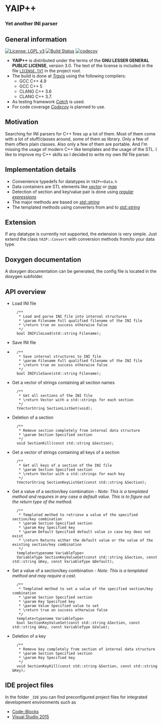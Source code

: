 # YAIP++ #

### Yet another INI parser ###

## General information ##

[![License: LGPL v3](https://img.shields.io/badge/License-LGPL%20v3-blue.svg)](http://www.gnu.org/licenses/lgpl-3.0) [![Build Status](https://travis-ci.org/ThirtySomething/YAIP.svg?branch=master)](https://travis-ci.org/ThirtySomething/YAIP) [![codecov](https://codecov.io/gh/ThirtySomething/YAIP/branch/master/graph/badge.svg)](https://codecov.io/gh/ThirtySomething/YAIP)

-  **YAIP++** is distributed under the terms of the **GNU LESSER GENERAL PUBLIC LICENSE**, version 3.0. The text of the license is included in the file [<code>LICENSE.TXT</code>](https://github.com/ThirtySomething/YAIP/blob/master/LICENSE.TXT) in the project root.
- The build is done at [*Travis*](https://travis-ci.org) using the following compilers:
   - GCC C++ 4.9
   - GCC C++ 5
   - CLANG C++ 3.6
   - CLANG C++ 3.7.
- As testing framework [*Catch*](https://github.com/philsquared/Catch) is used.
- For code coverage [*Codecov*](https://codecov.io) is planned to use.

## Motivation ##

Searching for INI parsers for C++ fires up a lot of them. Most of them come with a lot of stuff/classes around, some of them as library. Only a few of them offers plain classes. Also only a few of them are portable. And I'm missing the usage of modern C++ like templates and the usage of the STL. I like to improve my C++ skills so I decided to write my own INI file parser.

## Implementation details ##

* Convenience typedefs for datatypes in <code>YAIP++Data.h</code>
* Data containers are STL elements like [*vector*](http://en.cppreference.com/w/cpp/container/vector) or [*map*](http://en.cppreference.com/w/cpp/container/map)
* Detection of section and key/value pair is done using [*regular expressions*](http://en.cppreference.com/w/cpp/regex)
* The major methods are based on [*std::string*](http://en.cppreference.com/w/cpp/string/basic_string)
* The templated methods using converters from and to [*std::string*](http://en.cppreference.com/w/cpp/string/basic_string)

## Extension ##

If any datatype is currently not supported, the extension is very simple. Just extend the class <code>YAIP::Convert</code> with conversion methods from/to your data type.

## Doxygen documentation ##

A doxygen documentation can be generated, the config file is located in the doxygen subfolder.

## API overview ##

* Load INI file

		/**
		 * Load and parse INI file into internal structures
		 * \param Filename Full qualified filename of the INI file
		 * \return true on success otherwise false
		 */
		bool INIFileLoad(std::string Filename);

* Save INI file
*
		/**
		 * Save internal structures to INI file
		 * \param Filename Full qualified filename of the INI file
		 * \return true on success otherwise false
		 */
		bool INIFileSave(std::string Filename);


* Get a vector of strings containing all section names

		/**
		 * Get all sections of the INI file
		 * \return Vector with a std::strings for each section
		 */
		tVectorString SectionListGet(void);

* Deletion of a section

		/**
		 * Remove section completely from internal data structure
		 * \param Section Specified section
		 */
		void SectionKill(const std::string &Section);

* Get a vector of strings containing all keys of a section

		/**
		 * Get all keys of a section of the INI file
		 * \param Section Specified section
		 * \return Vector with a std::strings for each key
		 */
		tVectorString SectionKeyListGet(const std::string &Section);

* Get a value of a section/key combination - *Note: This is a templated method and requires in any case a default value. This is to figure out the return type of the method.*

		/**
		 * Templated method to retrieve a value of the specified section/key combination
		 * \param Section Specified section
		 * \param Key Specified key
		 * \param Default Specified default value in case key does not exist
		 * \return Returns either the default value or the value of the existing section/key combination
		 */
		template<typename VariableType>
		VariableType SectionKeyValueGet(const std::string &Section, const std::string &Key, const VariableType &Default);


* Set a value of a section/key combination - *Note: This is a templated method and may require a cast.*

		/**
		 * Templated method to set a value of the specified section/key combination
		 * \param Section Specified section
		 * \param Key Specified key
		 * \param Value Specified value to set
		 * \return true on success otherwise false
		 */
		template<typename VariableType>
		bool SectionKeyValueSet(const std::string &Section, const std::string &Key, const VariableType &Value);

* Deletion of a key

		/**
		 * Remove key completely from section of internal data structure
		 * \param Section Specified section
		 * \param Key Specified key
		 */
		void SectionKeyKill(const std::string &Section, const std::string &Key);

## IDE project files ##

In the folder <code>_IDE</code> you can find preconfigured project files for integrated development environments such as

* [Code::Blocks](http://www.codeblocks.org/)
* [Visual Studio 2015](https://www.visualstudio.com/)